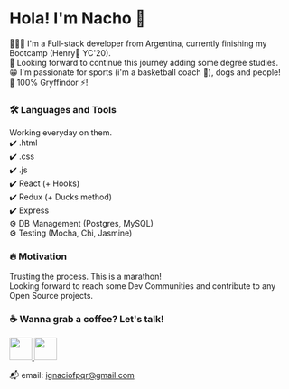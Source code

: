# Hola! I'm Nacho 👋


👨🏽‍💻 I'm a Full-stack developer from Argentina, currently finishing my Bootcamp (Henry🚀  YC'20). <br>
🌱 Looking forward to continue this journey adding some degree studies. <br>
😁 I'm passionate for sports (i'm a basketball coach 🏀), dogs and people! <br>
🦁 100% Gryffindor ⚡! <br>


<h3> 🛠️ Languages and Tools </h3>

Working everyday on them. <br>
✔️ .html <br>
✔️ .css <br>
✔️ .js <br>
✔️ React (+ Hooks) <br> 
✔️ Redux (+ Ducks method) <br>
✔️ Express <br>
⚙️ DB Management (Postgres, MySQL)<br>
⚙️ Testing (Mocha, Chi, Jasmine)



<h3> 🔥 Motivation </h3>

Trusting the process. This is a marathon! <br>
Looking forward to reach some Dev Communities and contribute to any Open Source projects.



<h3> ☕ Wanna grab a coffee? Let's talk! </h3>

<a href="https://www.twitter.com/nachofpqr" target="_blank"> <img src="https://www.iconfinder.com/data/icons/social-flat-rounded-rects/512/twitter-512.png" width="40" height="40"> </a> 
<a href="https://www.linkedin.com/in/ignaciofpqr/" target="_blank"> <img src="https://cdn3.iconfinder.com/data/icons/inficons/512/linkedin.png" width="40" height="40"> </a> 

📬 email: ignaciofpqr@gmail.com 
